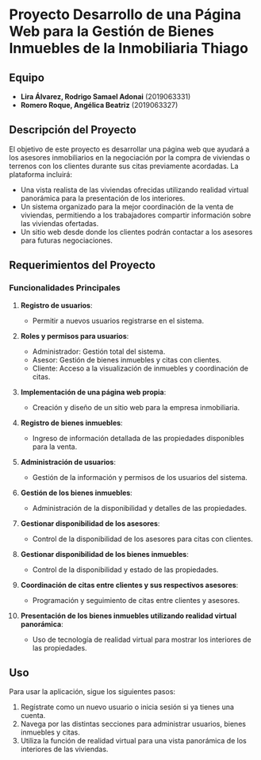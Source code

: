 # Proyecto Desarrollo de una Página Web para la Gestión de Bienes Inmuebles de la Inmobiliaria Thiago

## Equipo
- **Lira Álvarez, Rodrigo Samael Adonai** (2019063331)
- **Romero Roque, Angélica Beatriz** (2019063327)

## Descripción del Proyecto
El objetivo de este proyecto es desarrollar una página web que ayudará a los asesores inmobiliarios en la negociación por la compra de viviendas o terrenos con los clientes durante sus citas previamente acordadas. La plataforma incluirá:

- Una vista realista de las viviendas ofrecidas utilizando realidad virtual panorámica para la presentación de los interiores.
- Un sistema organizado para la mejor coordinación de la venta de viviendas, permitiendo a los trabajadores compartir información sobre las viviendas ofertadas.
- Un sitio web desde donde los clientes podrán contactar a los asesores para futuras negociaciones.

## Requerimientos del Proyecto

### Funcionalidades Principales
1. **Registro de usuarios**:
   - Permitir a nuevos usuarios registrarse en el sistema.

2. **Roles y permisos para usuarios**:
   - Administrador: Gestión total del sistema.
   - Asesor: Gestión de bienes inmuebles y citas con clientes.
   - Cliente: Acceso a la visualización de inmuebles y coordinación de citas.

3. **Implementación de una página web propia**:
   - Creación y diseño de un sitio web para la empresa inmobiliaria.

4. **Registro de bienes inmuebles**:
   - Ingreso de información detallada de las propiedades disponibles para la venta.

5. **Administración de usuarios**:
   - Gestión de la información y permisos de los usuarios del sistema.

6. **Gestión de los bienes inmuebles**:
   - Administración de la disponibilidad y detalles de las propiedades.

7. **Gestionar disponibilidad de los asesores**:
   - Control de la disponibilidad de los asesores para citas con clientes.

8. **Gestionar disponibilidad de los bienes inmuebles**:
   - Control de la disponibilidad y estado de las propiedades.

9. **Coordinación de citas entre clientes y sus respectivos asesores**:
   - Programación y seguimiento de citas entre clientes y asesores.

10. **Presentación de los bienes inmuebles utilizando realidad virtual panorámica**:
    - Uso de tecnología de realidad virtual para mostrar los interiores de las propiedades.


## Uso

Para usar la aplicación, sigue los siguientes pasos:
1. Regístrate como un nuevo usuario o inicia sesión si ya tienes una cuenta.
2. Navega por las distintas secciones para administrar usuarios, bienes inmuebles y citas.
3. Utiliza la función de realidad virtual para una vista panorámica de los interiores de las viviendas.

